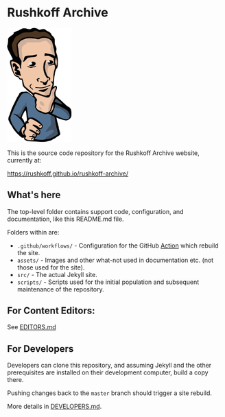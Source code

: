 # Rushkoff Archive

<img src="./assets/avatar.svg" width="150" alt="Rushkoff Avatar" title="Rushkoff Avatar">

This is the source code repository for the Rushkoff Archive website, currently at:

https://rushkoff.github.io/rushkoff-archive/

## What's here

The top-level folder contains support code, configuration, and documentation, like this README.md file.

Folders within are:

 - `.github/workflows/` - Configuration for the GitHub [Action][actions] which rebuild the site.
 - `assets/` - Images and other what-not used in documentation etc. (not those used for the site).
 - `src/` - The actual Jekyll site.
 - `scripts/` - Scripts used for the initial population and subsequent maintenance of the repository.

## For Content Editors:

See [EDITORS.md](./EDITORS.md)

## For Developers

Developers can clone this repository, and assuming Jekyll and the other prerequisites are installed on their development computer, build a copy there.

Pushing changes back to the `master` branch should trigger a site rebuild.

More details in [DEVELOPERS.md](./DEVELOPERS.md).

[actions]: https://github.com/rushkoff/rushkoff-archive/actions
[issues]: https://github.com/rushkoff/rushkoff-archive/issues

